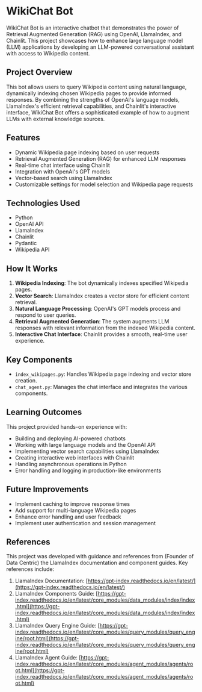 # WikiChat Bot

WikiChat Bot is an interactive chatbot that demonstrates the power of Retrieval Augmented Generation (RAG) using OpenAI, LlamaIndex, and Chainlit. This project showcases how to enhance large language model (LLM) applications by developing an LLM-powered conversational assistant with access to Wikipedia content.

## Project Overview

This bot allows users to query Wikipedia content using natural language, dynamically indexing chosen Wikipedia pages to provide informed responses. By combining the strengths of OpenAI's language models, LlamaIndex's efficient retrieval capabilities, and Chainlit's interactive interface, WikiChat Bot offers a sophisticated example of how to augment LLMs with external knowledge sources.

## Features

- Dynamic Wikipedia page indexing based on user requests
- Retrieval Augmented Generation (RAG) for enhanced LLM responses
- Real-time chat interface using Chainlit
- Integration with OpenAI's GPT models
- Vector-based search using LlamaIndex
- Customizable settings for model selection and Wikipedia page requests

## Technologies Used

- Python
- OpenAI API
- LlamaIndex
- Chainlit
- Pydantic
- Wikipedia API

## How It Works

1. **Wikipedia Indexing**: The bot dynamically indexes specified Wikipedia pages.
2. **Vector Search**: LlamaIndex creates a vector store for efficient content retrieval.
3. **Natural Language Processing**: OpenAI's GPT models process and respond to user queries.
4. **Retrieval Augmented Generation**: The system augments LLM responses with relevant information from the indexed Wikipedia content.
5. **Interactive Chat Interface**: Chainlit provides a smooth, real-time user experience.

## Key Components

- `index_wikipages.py`: Handles Wikipedia page indexing and vector store creation.
- `chat_agent.py`: Manages the chat interface and integrates the various components.

## Learning Outcomes

This project provided hands-on experience with:

- Building and deploying AI-powered chatbots
- Working with large language models and the OpenAI API
- Implementing vector search capabilities using LlamaIndex
- Creating interactive web interfaces with Chainlit
- Handling asynchronous operations in Python
- Error handling and logging in production-like environments

## Future Improvements

- Implement caching to improve response times
- Add support for multi-language Wikipedia pages
- Enhance error handling and user feedback
- Implement user authentication and session management

## References

This project was developed with guidance and references from (Founder of Data Centric) the LlamaIndex documentation and component guides. Key references include:

1. LlamaIndex Documentation: [https://gpt-index.readthedocs.io/en/latest/](https://gpt-index.readthedocs.io/en/latest/)
2. LlamaIndex Components Guide: [https://gpt-index.readthedocs.io/en/latest/core_modules/data_modules/index/index.html](https://gpt-index.readthedocs.io/en/latest/core_modules/data_modules/index/index.html)
3. LlamaIndex Query Engine Guide: [https://gpt-index.readthedocs.io/en/latest/core_modules/query_modules/query_engine/root.html](https://gpt-index.readthedocs.io/en/latest/core_modules/query_modules/query_engine/root.html)
4. LlamaIndex Agent Guide: [https://gpt-index.readthedocs.io/en/latest/core_modules/agent_modules/agents/root.html](https://gpt-index.readthedocs.io/en/latest/core_modules/agent_modules/agents/root.html)
